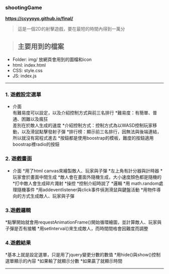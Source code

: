 ### shootingGame
**https://ccyyoyo.github.io/final/**
>這是一個2D的射擊遊戲，要在最短的時間內得到一萬分


>## 主要用到的檔案
* Folder: img/ 放網頁會用到的圖檔和icon<br>
* html: index.html<br>
* CSS: style.css<br>
* JS: index.js<br>
***

### 1. 遊戲設定選單<br>
* 介面<br>有難易度可以設定，以及介紹控制方式與前三名排行
    *難易度：有簡單、普通、困難以及瘋狂<br>差別在於敵人生成的速度
    *介紹控制方式：控制方式為以WASD控制玩家移動，以及滑鼠點擊發射子彈
    *排行榜：顯示前三名排行，因無法與後端連結，所以就沒有寫程式進去
    *按鈕都是使用boostrap的模板，難度的按鈕適用boostrap裡radio的按鈕

### 2. 遊戲畫面<br>
* 介面
    *用了html canvas來繪製敵人、玩家與子彈
    *左上角有計分器與計時器
    *玩家會於畫面中間生成
    *敵人會在畫面外隨機生成，大小速度顏色都是隨機的
    *打中敵人會生成碎片濺射
*操控
    *控制介紹時說了
*邏輯
    *用 math.random處理隨機事件
    *用addeventlistener與click事件偵測滑鼠與鍵盤活動
    *用物件導向的方式生成敵人、玩家與子彈


### 3.遊戲邏輯<br>
*點擊開始就會用requestAnimationFrame()開始循環繪圖，並計算敵人、玩家與子彈是否有接觸
*用setInterval()來生成敵人，而時間間格會因難度而調整

### 4.遊戲結果<br>
*基本上就是設定選單，只是用了jquery變更分數的數值
*用hide()與show()控制選單顯示的內容
*如果輸了就顯示分數
*如果贏了就顯示時間
***
